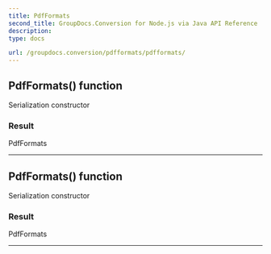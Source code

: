```yaml
---
title: PdfFormats
second_title: GroupDocs.Conversion for Node.js via Java API Reference
description: 
type: docs

url: /groupdocs.conversion/pdfformats/pdfformats/
---
```


## PdfFormats() function
Serialization constructor

### Result
PdfFormats


---


## PdfFormats() function
Serialization constructor

### Result
PdfFormats


---


